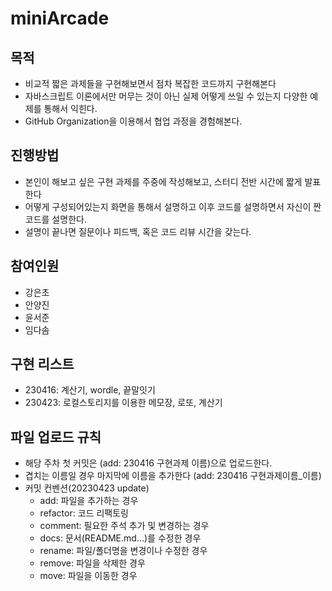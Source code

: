 # miniArcade

## 목적

- 비교적 짧은 과제들을 구현해보면서 점차 복잡한 코드까지 구현해본다
- 자바스크립트 이론에서만 머무는 것이 아닌 실제 어떻게 쓰일 수 있는지 다양한 예제를 통해서 익힌다.
- GitHub Organization을 이용해서 협업 과정을 경험해본다.

## 진행방법
- 본인이 해보고 싶은 구현 과제를 주중에 작성해보고, 스터디 전반 시간에 짧게 발표한다
- 어떻게 구성되어있는지 화면을 통해서 설명하고 이후 코드를 설명하면서 자신이 짠 코드를 설명한다.
- 설명이 끝나면 질문이나 피드백, 혹은 코드 리뷰 시간을 갖는다.

## 참여인원
- 강은초
- 안양진
- 윤서준
- 임다솜

## 구현 리스트

- 230416: 계산기, wordle, 끝말잇기
- 230423: 로컬스토리지를 이용한 메모장, 로또, 계산기

## 파일 업로드 규칙

 - 해당 주차 첫 커밋은 (add: 230416 구현과제 이름)으로 업로드한다.
 - 겹치는 이름일 경우 마지막에 이름을 추가한다 (add: 230416 구현과제이름_이름)
 - 커밋 컨벤션(20230423 update)
   - add: 파일을 추가하는 경우
   - refactor: 코드 리팩토링
   - comment: 필요한 주석 추가 및 변경하는 경우
   - docs: 문서(README.md...)를 수정한 경우
   - rename: 파일/폴더명을 변경이나 수정한 경우
   - remove: 파일을 삭제한 경우
   - move: 파일을 이동한 경우


